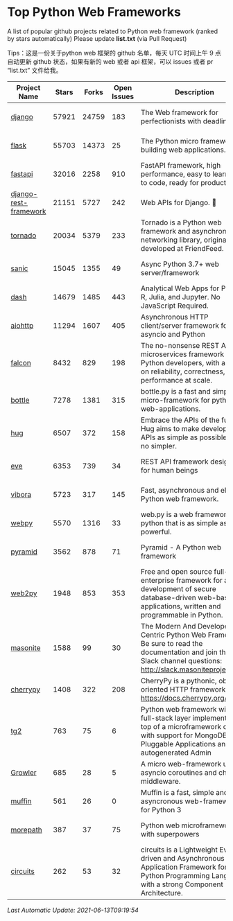 # Top Python Web Frameworks
A list of popular github projects related to Python web framework (ranked by stars automatically)
Please update **list.txt** (via Pull Request)

Tips：这是一份关于python web 框架的 github 名单，每天 UTC 时间上午 9 点自动更新 github 状态，如果有新的 web 或者 api 框架，可以 issues 或者 pr “list.txt” 文件给我。

| Project Name | Stars | Forks | Open Issues | Description | Last Commit |
| ------------ | ----- | ----- | ----------- | ----------- | ----------- |
| [django](https://github.com/django/django) | 57921 | 24759 | 183 | The Web framework for perfectionists with deadlines. | 2021-06-12 14:46:42 |
| [flask](https://github.com/pallets/flask) | 55703 | 14373 | 25 | The Python micro framework for building web applications. | 2021-06-02 02:09:24 |
| [fastapi](https://github.com/tiangolo/fastapi) | 32016 | 2258 | 910 | FastAPI framework, high performance, easy to learn, fast to code, ready for production | 2021-06-09 08:17:27 |
| [django-rest-framework](https://github.com/encode/django-rest-framework) | 21151 | 5727 | 242 | Web APIs for Django. 🎸 | 2021-06-07 09:30:23 |
| [tornado](https://github.com/tornadoweb/tornado) | 20034 | 5379 | 233 | Tornado is a Python web framework and asynchronous networking library, originally developed at FriendFeed. | 2021-05-30 15:33:14 |
| [sanic](https://github.com/sanic-org/sanic) | 15045 | 1355 | 49 | Async Python 3.7+ web server/framework | Build fast. Run fast. | 2021-06-09 09:05:56 |
| [dash](https://github.com/plotly/dash) | 14679 | 1485 | 443 | Analytical Web Apps for Python, R, Julia, and Jupyter. No JavaScript Required. | 2021-06-08 14:58:26 |
| [aiohttp](https://github.com/aio-libs/aiohttp) | 11294 | 1607 | 405 | Asynchronous HTTP client/server framework for asyncio and Python | 2021-06-12 19:29:48 |
| [falcon](https://github.com/falconry/falcon) | 8432 | 829 | 198 | The no-nonsense REST API and microservices framework for Python developers, with a focus on reliability, correctness, and performance at scale. | 2021-05-26 17:56:45 |
| [bottle](https://github.com/bottlepy/bottle) | 7278 | 1381 | 315 | bottle.py is a fast and simple micro-framework for python web-applications. | 2021-01-01 15:17:44 |
| [hug](https://github.com/hugapi/hug) | 6507 | 372 | 158 | Embrace the APIs of the future. Hug aims to make developing APIs as simple as possible, but no simpler. | 2020-08-10 05:07:26 |
| [eve](https://github.com/pyeve/eve) | 6353 | 739 | 34 | REST API framework designed for human beings | 2021-03-14 16:47:07 |
| [vibora](https://github.com/vibora-io/vibora) | 5723 | 317 | 145 | Fast, asynchronous and elegant Python web framework. | 2019-02-11 10:54:12 |
| [webpy](https://github.com/webpy/webpy) | 5570 | 1316 | 33 | web.py is a web framework for python that is as simple as it is powerful.  | 2021-03-03 00:03:19 |
| [pyramid](https://github.com/Pylons/pyramid) | 3562 | 878 | 71 | Pyramid - A Python web framework | 2021-03-15 06:21:30 |
| [web2py](https://github.com/web2py/web2py) | 1948 | 853 | 353 | Free and open source full-stack enterprise framework for agile development of secure database-driven web-based applications, written and programmable in Python. | 2021-06-06 17:24:04 |
| [masonite](https://github.com/MasoniteFramework/masonite) | 1588 | 99 | 30 | The Modern And Developer Centric Python Web Framework. Be sure to read the documentation and join the Slack channel questions: http://slack.masoniteproject.com | 2021-05-28 04:15:49 |
| [cherrypy](https://github.com/cherrypy/cherrypy) | 1408 | 322 | 208 | CherryPy is a pythonic, object-oriented HTTP framework.      https://docs.cherrypy.org/ | 2021-06-07 18:00:01 |
| [tg2](https://github.com/TurboGears/tg2) | 763 | 75 | 6 | Python web framework with full-stack layer implemented on top of a microframework core with support for MongoDB, Pluggable Applications and autogenerated Admin | 2021-05-26 09:26:31 |
| [Growler](https://github.com/pyGrowler/Growler) | 685 | 28 | 5 | A micro web-framework using asyncio coroutines and chained middleware. | 2020-03-08 07:51:41 |
| [muffin](https://github.com/klen/muffin) | 561 | 26 | 0 | Muffin is a fast, simple and asyncronous web-framework for Python 3 | 2021-06-01 09:56:48 |
| [morepath](https://github.com/morepath/morepath) | 387 | 37 | 75 | Python web microframework with superpowers | 2021-04-18 14:33:02 |
| [circuits](https://github.com/circuits/circuits) | 262 | 53 | 32 | circuits is a Lightweight Event driven and Asynchronous Application Framework for the Python Programming Language with a strong Component Architecture. | 2020-12-16 08:37:47 |

*Last Automatic Update: 2021-06-13T09:19:54*